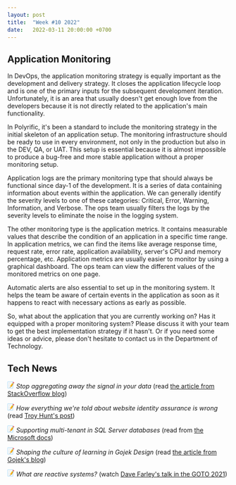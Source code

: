 ```yaml
---
layout: post
title:  "Week #10 2022"
date:   2022-03-11 20:00:00 +0700
---
```


## Application Monitoring

In DevOps, the application monitoring strategy is equally important as the development and delivery strategy. It closes the application lifecycle loop and is one of the primary inputs for the subsequent development iteration. Unfortunately, it is an area that usually doesn't get enough love from the developers because it is not directly related to the application's main functionality.

In Polyrific, it's been a standard to include the monitoring strategy in the initial skeleton of an application setup. The monitoring infrastructure should be ready to use in every environment, not only in the production but also in the DEV, QA, or UAT. This setup is essential because it is almost impossible to produce a bug-free and more stable application without a proper monitoring setup.

Application logs are the primary monitoring type that should always be functional since day-1 of the development. It is a series of data containing information about events within the application. We can generally identify the severity levels to one of these categories: Critical, Error, Warning, Information, and Verbose. The ops team usually filters the logs by the severity levels to eliminate the noise in the logging system.

The other monitoring type is the application metrics. It contains measurable values that describe the condition of an application in a specific time range. In application metrics, we can find the items like average response time, request rate, error rate, application availability, server's CPU and memory percentage, etc. Application metrics are usually easier to monitor by using a graphical dashboard. The ops team can view the different values of the monitored metrics on one page.

Automatic alerts are also essential to set up in the monitoring system. It helps the team be aware of certain events in the application as soon as it happens to react with necessary actions as early as possible.

So, what about the application that you are currently working on? Has it equipped with a proper monitoring system? Please discuss it with your team to get the best implementation strategy if it hasn't. Or if you need some ideas or advice, please don't hesitate to contact us in the Department of Technology.

## Tech News

![memo](/assets/images/memo16.png) *Stop aggregating away the signal in your data* (read [the article from StackOverflow blog](https://stackoverflow.blog/2022/03/03/stop-aggregating-away-the-signal-in-your-data))

![memo](/assets/images/memo16.png) *How everything we're told about website identity assurance is wrong* (read [Troy Hunt's post](https://www.troyhunt.com/how-everything-were-told-about-website-identity-assurance-is-wrong))

![memo](/assets/images/memo16.png) *Supporting multi-tenant in SQL Server databases* (read from [the Microsoft docs](https://docs.microsoft.com/en-us/ef/core/miscellaneous/multitenancy))

![memo](/assets/images/memo16.png) *Shaping the culture of learning in Gojek Design* (read [the article from Gojek's blog](https://www.gojek.io/blog/design-mentorship-program))

![memo](/assets/images/memo16.png) *What are reactive systems?* (watch [Dave Farley's talk in the GOTO 2021](https://youtu.be/Ysn6eInApYM))